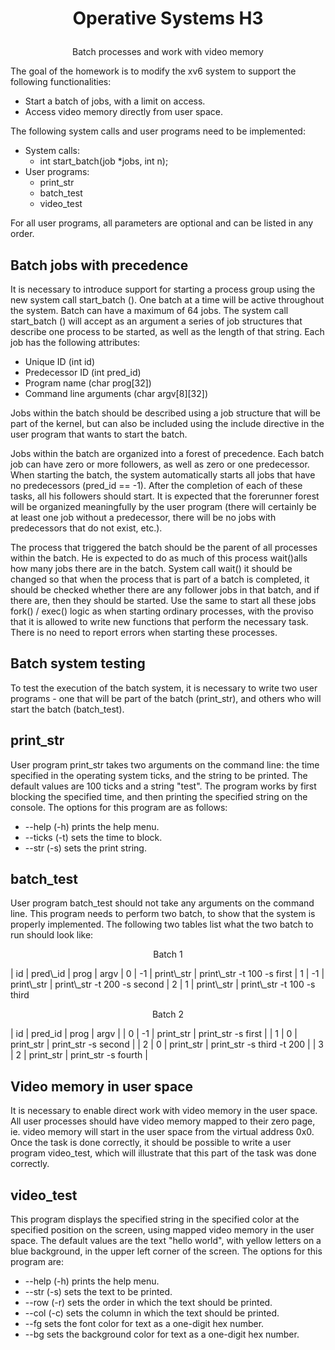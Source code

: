 #  <p align="center"> Operative Systems H3 </p>

<p align="center"> Batch processes and work with video memory </p>

The goal of the homework is to modify the xv6 system to support the following functionalities:

- Start a batch of jobs, with a limit on access.
- Access video memory directly from user space.

The following system calls and user programs need to be implemented:

- System calls:
  - int start\_batch(job \*jobs, int n);
- User programs:
  - print\_str
  - batch\_test
  - video\_test

For all user programs, all parameters are optional and can be listed in any order.

## Batch jobs with precedence

It is necessary to introduce support for starting a process group using the new system call start\_batch (). One batch at a time will be active throughout the system. Batch can have a maximum of 64 jobs. The system call start\_batch () will accept as an argument a series of job structures that describe one process to be started, as well as the length of that string. Each job has the following attributes:

- Unique ID (int id)
- Predecessor ID (int pred\_id)
- Program name (char prog[32])
- Command line arguments (char argv[8][32])

Jobs within the batch should be described using a job structure that will be part of the kernel, but can also be included using the include directive in the user program that wants to start the batch.

Jobs within the batch are organized into a forest of precedence. Each batch job can have zero or more followers, as well as zero or one predecessor. When starting the batch, the system automatically starts all jobs that have no predecessors (pred\_id == -1). After the completion of each of these tasks, all his followers should start. It is expected that the forerunner forest will be organized meaningfully by the user program (there will certainly be at least one job without a predecessor, there will be no jobs with predecessors that do not exist, etc.).

The process that triggered the batch should be the parent of all processes within the batch. He is expected to do as much of this process wait()alls how many jobs there are in the batch. System call wait() it should be changed so that when the process that is part of a batch is completed, it should be checked whether there are any follower jobs in that batch, and if there are, then they should be started. Use the same to start all these jobs fork() / exec() logic as when starting ordinary processes, with the proviso that it is allowed to write new functions that perform the necessary task. There is no need to report errors when starting these processes.

##


## Batch system testing

To test the execution of the batch system, it is necessary to write two user programs - one that will be part of the batch (print\_str), and others who will start the batch (batch\_test).

## print\_str

User program print\_str takes two arguments on the command line: the time specified in the operating system ticks, and the string to be printed. The default values are 100 ticks and a string &quot;test&quot;. The program works by first blocking the specified time, and then printing the specified string on the console. The options for this program are as follows:

- --help (-h) prints the help menu.
- --ticks (-t) sets the time to block.
- --str (-s) sets the print string.

## batch\_test

User program batch\_test should not take any arguments on the command line. This program needs to perform two batch, to show that the system is properly implemented. The following two tables list what the two batch to run should look like:

 <p align="center"> Batch 1 </p>
| id | pred\_id | prog       | argv                                      
| 0  | -1       | print\_str | print\_str -t 100 -s first                
| 1  | -1       | print\_str | print\_str -t 200 -s second               
| 2  |  1       | print\_str | print\_str -t 100 -s third                

<p align="center"> Batch 2 </p>

| id | pred\_id | prog        | argv                                    |
| 0  | -1       | print\_str | print\_str -s first                      |
| 1  |  0       | print\_str | print\_str -s second                     |
| 2  |  0       | print\_str | print\_str -s third -t 200               |
| 3  | 2         | print\_str | print\_str -s fourth                    |

## Video memory in user space

It is necessary to enable direct work with video memory in the user space. All user processes should have video memory mapped to their zero page, ie. video memory will start in the user space from the virtual address 0x0. Once the task is done correctly, it should be possible to write a user program video\_test, which will illustrate that this part of the task was done correctly.

## video\_test

This program displays the specified string in the specified color at the specified position on the screen, using mapped video memory in the user space. The default values are the text &quot;hello world&quot;, with yellow letters on a blue background, in the upper left corner of the screen. The options for this program are:

- --help (-h) prints the help menu.
- --str (-s) sets the text to be printed.
- --row (-r) sets the order in which the text should be printed.
- --col (-c) sets the column in which the text should be printed.
- --fg sets the font color for text as a one-digit hex number.
- --bg sets the background color for text as a one-digit hex number.

##

